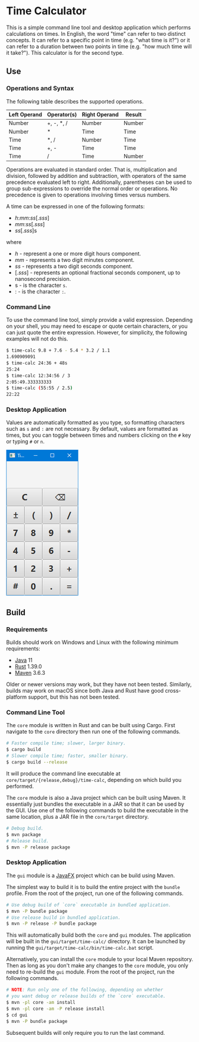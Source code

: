 # Time Calculator
This is a simple command line tool and desktop application which performs calculations on times.
In English, the word "time" can refer to two distinct concepts. It can refer to a specific point in
time (e.g. "what time is it?") or it can refer to a duration between two points in time (e.g. "how
much time will it take?"). This calculator is for the second type.


## Use
### Operations and Syntax
The following table describes the supported operations.

| Left Operand | Operator(s) | Right Operand | Result |
|--------------|-------------|---------------|--------|
| Number       | +, -, \*, / | Number        | Number |
| Number       | \*          | Time          | Time   |
| Time         | \*, /       | Number        | Time   |
| Time         | +, -        | Time          | Time   |
| Time         | /           | Time          | Number |

Operations are evaluated in standard order. That is, multiplication and division, followed by
addition and subtraction, with operators of the same precedence evaluated left to right.
Additionally, parentheses can be used to group sub-expressions to override the normal order or
operations. No precedence is given to operations involving times versus numbers.

A time can be expressed in one of the following formats:
* *h*:*mm*:*ss*[.*sss*]
* *mm*:*ss*[.*sss*]
* *ss*[.*sss*]s

where
* *h* - represent a one or more digit hours component.
* *mm* - represents a two digit minutes component.
* *ss* - represents a two digit seconds component.
* [.*sss*] - represents an optional fractional seconds component, up to nanosecond precision.
* s - is the character `s`.
* : - is the character `:`.


### Command Line
To use the command line tool, simply provide a valid expression. Depending on your shell, you may
need to escape or quote certain characters, or you can just quote the entire expression. However,
for simplicity, the following examples will not do this.
```bash
$ time-calc 9.8 + 7.6 - 5.4 * 3.2 / 1.1
1.690909091
$ time-calc 24:36 + 48s
25:24
$ time-calc 12:34:56 / 3
2:05:49.333333333
$ time-calc (55:55 / 2.5)
22:22
```

### Desktop Application
Values are automatically formatted as you type, so formatting characters such as `s` and `:` are not
necessary. By default, values are formatted as times, but you can toggle between times and numbers
clicking on the `#` key or typing `#` or `n`.

![Example desktop application usage](screenshots/demo.gif)

## Build
### Requirements
Builds should work on Windows and Linux with the following minimum requirements:
* [Java](https://jdk.java.net/) 11
* [Rust](https://www.rust-lang.org/) 1.39.0
* [Maven](https://maven.apache.org/) 3.6.3

Older or newer versions may work, but they have not been tested. Similarly, builds may work on macOS
since both Java and Rust have good cross-platform support, but this has not been tested.

### Command Line Tool
The `core` module is written in Rust and can be built using Cargo.
First navigate to the `core` directory then run one of the following commands.
```bash
# Faster compile time; slower, larger binary.
$ cargo build
# Slower compile time; faster, smaller binary.
$ cargo build --release
```
It will produce the command line executable at `core/target/{release,debug}/time-calc`, depending
on which build you performed.

The `core` module is also a Java project which can be built using Maven. It essentially just bundles
the executable in a JAR so that it can be used by the GUI. Use one of the following commands to
build the executable in the same location, plus a JAR file in the `core/target` directory.
```bash
# Debug build.
$ mvn package
# Release build.
$ mvn -P release package
```

### Desktop Application
The `gui` module is a [JavaFX](https://openjfx.io/) project which can be build using Maven.

The simplest way to build it is to build the entire project with the `bundle` profile. From the root
of the project, run one of the following commands.
```bash
# Use debug build of `core` executable in bundled application.
$ mvn -P bundle package
# Use release build in bundled application.
$ mvn -P release -P bundle package
```

This will automatically build both the `core` and `gui` modules. The application will be built in
the `gui/target/time-calc/` directory. It can be launched by running the
`gui/target/time-calc/bin/time-calc.bat` script.

Alternatively, you can install the `core` module to your local Maven repository. Then as long as you
don't make any changes to the `core` module, you only need to re-build the `gui` module. From the
root of the project, run the following commands.
```bash
# NOTE: Run only one of the following, depending on whether
# you want debug or release builds of the `core` executable.
$ mvn -pl core -am install
$ mvn -pl core -am -P release install
$ cd gui
$ mvn -P bundle package
```
Subsequent builds will only require you to run the last command.
